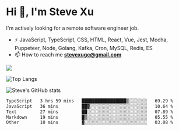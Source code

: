# Hi 👋, I'm Steve Xu

I'm actively looking for a remote software engineer job.

- ⚡ JavaScript, TypeScript, CSS, HTML, React, Vue, Jest, Mocha,
Puppeteer, Node, Golang, Kafka, Cron, MySQL, Redis, ES
- 📫 How to reach me **stevexugc@gmail.com**

![](https://komarev.com/ghpvc/?username=nusr&color=green)

![Top Langs](https://github-readme-stats.vercel.app/api/top-langs/?username=nusr&langs_count=8&layout=compact)

![Steve's GitHub stats](https://github-readme-stats.vercel.app/api?username=nusr&show_icons=true)

<!--START_SECTION:waka-->

```txt
TypeScript   3 hrs 59 mins   █████████████████▒░░░░░░░   69.29 %
JavaScript   36 mins         ██▓░░░░░░░░░░░░░░░░░░░░░░   10.64 %
Text         27 mins         ██░░░░░░░░░░░░░░░░░░░░░░░   07.89 %
Markdown     19 mins         █▒░░░░░░░░░░░░░░░░░░░░░░░   05.55 %
Other        10 mins         ▓░░░░░░░░░░░░░░░░░░░░░░░░   03.08 %
```

<!--END_SECTION:waka-->

